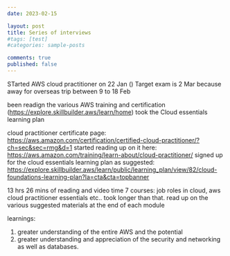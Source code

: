 ```yaml
---
date: 2023-02-15

layout: post
title: Series of interviews
#tags: [test]
#categories: sample-posts

comments: true
published: false
---
```


STarted AWS cloud practitioner on 22 Jan ()
Target exam is 2 Mar
because away for overseas trip between 9 to 18 Feb

been readign the various AWS training and certification (https://explore.skillbuilder.aws/learn/home)
took the Cloud essentials learning plan 

cloud practitioner certificate page: https://aws.amazon.com/certification/certified-cloud-practitioner/?ch=sec&sec=rmg&d=1
started reading up on it here: https://aws.amazon.com/training/learn-about/cloud-practitioner/
signed up for the cloud essentials learning plan as suggested: https://explore.skillbuilder.aws/learn/public/learning_plan/view/82/cloud-foundations-learning-plan?la=cta&cta=topbanner

13 hrs 26 mins of reading and video time
7 courses: job roles in cloud, aws cloud practitioner essentials etc.. 
took longer than that.
read up on the various suggested materials at the end of each module

learnings:
1. greater understanding of the entire AWS and the potential
1. greater understanding and appreciation of the security and networking as well as databases.
